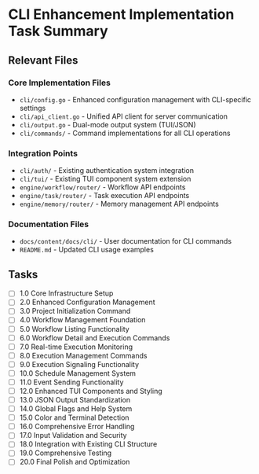 # CLI Enhancement Implementation Task Summary

## Relevant Files

### Core Implementation Files

- `cli/config.go` - Enhanced configuration management with CLI-specific settings
- `cli/api_client.go` - Unified API client for server communication
- `cli/output.go` - Dual-mode output system (TUI/JSON)
- `cli/commands/` - Command implementations for all CLI operations

### Integration Points

- `cli/auth/` - Existing authentication system integration
- `cli/tui/` - Existing TUI component system extension
- `engine/workflow/router/` - Workflow API endpoints
- `engine/task/router/` - Task execution API endpoints
- `engine/memory/router/` - Memory management API endpoints

### Documentation Files

- `docs/content/docs/cli/` - User documentation for CLI commands
- `README.md` - Updated CLI usage examples

## Tasks

- [ ] 1.0 Core Infrastructure Setup
- [ ] 2.0 Enhanced Configuration Management
- [ ] 3.0 Project Initialization Command
- [ ] 4.0 Workflow Management Foundation
- [ ] 5.0 Workflow Listing Functionality
- [ ] 6.0 Workflow Detail and Execution Commands
- [ ] 7.0 Real-time Execution Monitoring
- [ ] 8.0 Execution Management Commands
- [ ] 9.0 Execution Signaling Functionality
- [ ] 10.0 Schedule Management System
- [ ] 11.0 Event Sending Functionality
- [ ] 12.0 Enhanced TUI Components and Styling
- [ ] 13.0 JSON Output Standardization
- [ ] 14.0 Global Flags and Help System
- [ ] 15.0 Color and Terminal Detection
- [ ] 16.0 Comprehensive Error Handling
- [ ] 17.0 Input Validation and Security
- [ ] 18.0 Integration with Existing CLI Structure
- [ ] 19.0 Comprehensive Testing
- [ ] 20.0 Final Polish and Optimization
